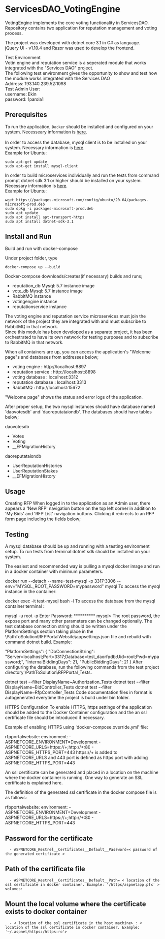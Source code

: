 # ServicesDAO_VotingEngine
VotingEngine implements the core voting functionality in ServicesDAO. Repository contains two application for reputation management and voting process.

The project was developed with dotnet core 3.1 in C# as language.<br>
jQuery UI - v1.10.4 and Razor was used to develop the frontend.<br>

Test Environment<br>
Votin engine and reputation service is a seperated module that works integrated with the "Services DAO" project.<br>
The following test environment gives the opportunity to show and test how the module works integrated with the Services DAO <br>
Address: 193.140.239.52:1098 <br>
Test Admin User:<br>
username: Ekin<br>
password: 1parola1<br>

## Prerequisites
To run the application, `Docker` should be installed and configured on your system. Necesseary information is [here](https://docs.docker.com/engine/install/).<br>
<br>
In order to access the database, mysql client is to be installed on your system. Necessary information is [here](https://dev.mysql.com/doc/mysql-shell/8.0/en/mysql-shell-install-linux-quick.html).<br>
Example for Ubuntu:
```shell
sudo apt-get update
sudo apt-get install mysql-client
```
In order to build microservices individually and run the tests from command prompt dotnet sdk 3.1 or higher should be installed on your system. Necessary information is [here](https://docs.microsoft.com/tr-tr/dotnet/core/install/linux-ubuntu).<br>
Example for Ubuntu:
```shell
wget https://packages.microsoft.com/config/ubuntu/20.04/packages-microsoft-prod.deb
sudo dpkg -i packages-microsoft-prod.deb
sudo apt update
sudo apt install apt-transport-https
sudo apt install dotnet-sdk-3.1
```

## Install and Run

Build and run with docker-compose <br>

Under project folder, type 
```shell
docker-compose up --build
```
Docker-compose downloads/creates(if necessary) builds and runs;

- reputation_db Mysql: 5.7 instance image 
- vote_db Mysql: 5.7 instance image 
- RabbitMQ instance
- votingengine instance
- reputationservice instance

The voting engine and reputation service microservices must join the network of the project they are integrated with and must subscribe to RabbitMQ in that network. <br>
Since this module has been developed as a separate project, it has been orchestrated to have its own network for testing purposes and to subscribe to RabbitMQ in that network.<br>

When all containers are up, you can access the application's "Welcome page"s and databases from addresses below;<br>
- voting engine       : http://localhost:8897 
- reputation service  : http://localhost:8898
- voting database     : localhost:3312
- reputation database : localhost:3313
- RabbitMQ            : http://localhost:15672

"Welcome page" shows the status and error logs of the application. <br>

After proper setup, the two mysql instances should have database named 'daovotesdb' and 'daoreputataiondb'. The databases should have tables below;<br>

daovotesdb<br>
- Votes
- Voting
- __EFMigrationHistory

daoreputataiondb<br>
- UserReputationHistories
- UserReputationStakes
- __EFMigrationHistory

## Usage

Creating RFP
When logged in to the application as an Admin user, there appears a 'New RFP' navigation button on the top left corner in addition to 'My Bids' and 'RFP List' navigation buttons. Clicking it redirects to an RFP form page including the fields below;


## Testing
A mysql database should be up and running with a testing environment setup.
To run tests from terminal dotnet sdk should be installed on your system.

The easiest and recommended way is pulling a mysql docker image and run in a docker container with minimum parameters.

docker run --detach --name=test-mysql -p 3317:3306  --env="MYSQL_ROOT_PASSWORD=mypassword" mysql
To access the mysql instance in the container:

docker exec -it test-mysql bash -l
To access the database from the mysql container terminal :

mysql -u root -p
Enter Password: **********
mysql>
The root password, the expose port and many other parameters can be changed optionally. The test database connection string should be written under the PlatformSettings section taking place in the \PathToSolution\RFPPortalWebsite\appsettings.json file and rebuild with command dotnet build.
Example:

"PlatformSettings": {
    "DbConnectionString": "Server=localhost;Port=3317;Database=test_daorfpdb;Uid=root;Pwd=mypassword;",
    "InternalBiddingDays": 21,
    "PublicBiddingDays": 21
}
After configuring the database, run the following commands from the test project directory \PathToSolution\RFPPortal_Tests\.

dotnet test --filter DisplayName~Authorization_Tests
dotnet test --filter DisplayName~BidController_Tests
dotnet test --filter DisplayName~RfpController_Tests
Code documentation files in format is autogenerated everytime the project is build under bin folder.

HTTPS Configuration
To enable HTTPS, https settings of the application should be added to the Docker Container configuration and the an ssl certificate file should be introduced if necessary.

Example of enabling HTTPS using 'docker-compose.override.yml' file:

rfpportalwebsite:
    environment:
      - ASPNETCORE_ENVIRONMENT=Development
      - ASPNETCORE_URLS=https://+;http://+:80
      - ASPNETCORE_HTTPS_PORT=443
https://+ is added to ASPNETCORE_URLS and 443 port is defined as https port with adding ASPNETCORE_HTTPS_PORT=443

An ssl certificate can be generated and placed in a location on the machine where the docker container is running.
One way to generate an SSL certificate is explained here.

The definition of the generated ssl certificate in the docker compose file is as follows:

rfpportalwebsite:
    environment:
      - ASPNETCORE_ENVIRONMENT=Development
      - ASPNETCORE_URLS=https://+;http://+:80
      - ASPNETCORE_HTTPS_PORT=443
## Password for the certificate
      - ASPNETCORE_Kestrel__Certificates__Default__Password=< password of the generated certificate >
## Path of the certificate file
      - ASPNETCORE_Kestrel__Certificates__Default__Path= < location of the ssl certificate in docker container. Example: '/https/aspnetapp.pfx' > 
    volumes:
## Mount the local volume where the certificate exists to docker container
      - < location of the ssl certificate in the host machine> : < location of the ssl certificate in docker container. Example: '~/.aspnet/https:/https:ro'>	
